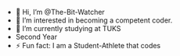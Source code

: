 - 👋 Hi, I’m @The-Bit-Watcher
- 👀 I’m interested in becoming a competent coder. 
- 🌱 I’m currently studying at TUKS
- Second Year
- ⚡ Fun fact: I am a Student-Athlete that codes

<!---
The-Bit-Watcher/The-Bit-Watcher is a ✨ special ✨ repository because its `README.md` (this file) appears on your GitHub profile.
You can click the Preview link to take a look at your changes.
--->
